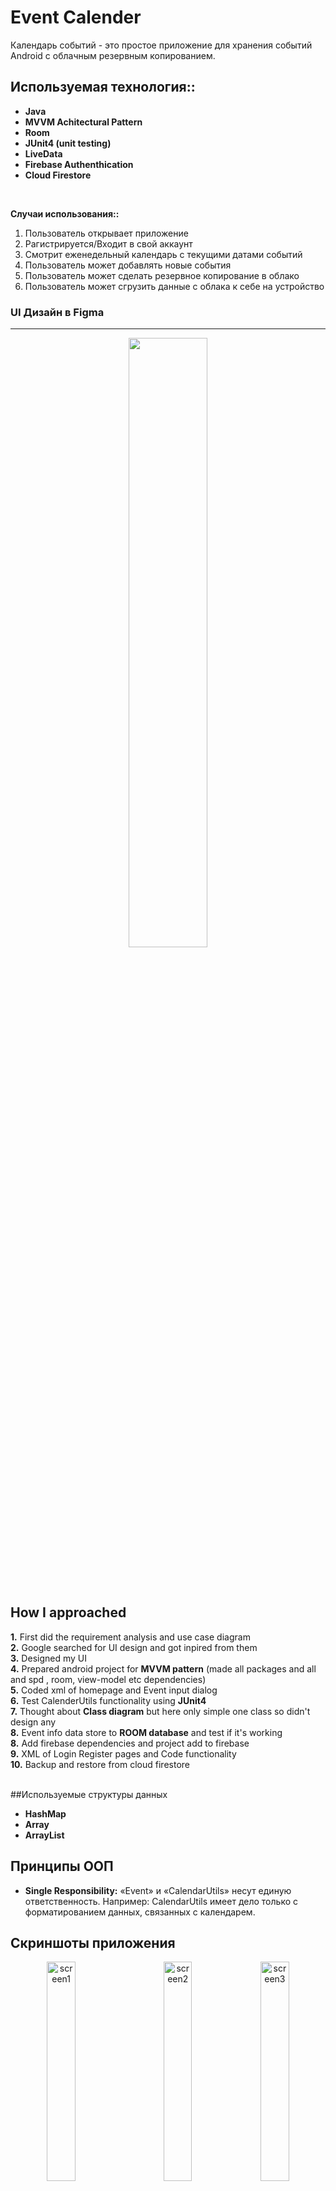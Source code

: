 # Event Calender 
Календарь событий - это простое приложение для хранения событий Android с облачным резервным копированием.

## Используемая технология::<b>
* Java 
* MVVM Achitectural Pattern
* Room 
* JUnit4 (unit testing)
* LiveData
* Firebase Authenthication
* Cloud Firestore</b>
<br/>

<b>Случаи использования::</b> 
1. Пользователь открывает приложение
2. Рагистрируется/Входит в свой аккаунт
3. Смотрит еженедельный календарь с текущими датами событий
4. Пользователь может добавлять новые события
5. Пользователь может сделать резервное копирование в облако
6. Пользователь может сгрузить данные с облака к себе на устройство

### UI Дизайн в Figma
------------------

<p align="center"> <img src="https://user-images.githubusercontent.com/30120066/135445079-a3ad392e-5276-4cc4-9d18-5741c3a41313.jpg" width="50%"/></p>

<br><br>

## How I approached
<b>1.</b> First did the requirement analysis and use case diagram<br>
<b>2.</b> Google searched for UI design and got inpired from them<br>
<b>3.</b> Designed my UI<br>
<b>4.</b> Prepared android project for <b>MVVM pattern</b> (made all packages and all and spd , room, view-model etc dependencies) <br>
<b>5.</b> Coded xml of homepage and Event input dialog<br>
<b>6.</b> Test CalenderUtils functionality using <b>JUnit4</b><br>
<b>7.</b> Thought about <b>Class diagram</b> but here only simple one class so didn't design any<br>
<b>8.</b> Event info data store to <b>ROOM database</b> and test if it's working<br>
<b>8.</b> Add firebase dependencies and project add to firebase<br>
<b>9.</b> XML of Login Register pages and Code functionality<br>
<b>10.</b> Backup and restore from cloud firestore<br>
<br>


##Используемые структуры данных

* **HashMap**
* **Array**
* **ArrayList**


## Принципы ООП
* <b> Single Responsibility:</b> «Event» и «CalendarUtils» несут единую ответственность. Например: CalendarUtils имеет дело только с форматированием данных, связанных с календарем.

## Скриншоты приложения


<p align="center">
  <img alt="screen1" src="https://user-images.githubusercontent.com/30120066/135463398-7284c294-9ca7-451f-904e-fc5e9df57872.png" width="30%">
&nbsp; &nbsp; &nbsp; &nbsp;
  <img alt="screen2" src="https://user-images.githubusercontent.com/30120066/135463443-147ab93e-db9b-4c88-bd3e-d33424664c08.png" width="30%">

  <img alt="screen3" src="https://user-images.githubusercontent.com/30120066/135463453-17af8be1-8416-4b87-86f1-6b5666ffe005.png" width="30%">
</p>


